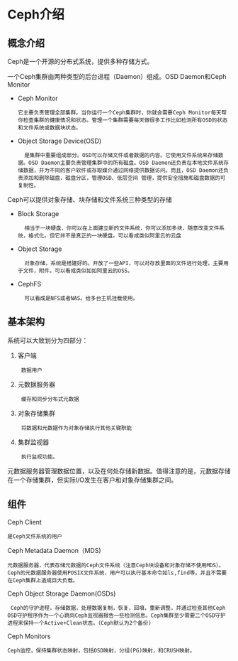 # Ceph介绍

## 概念介绍

Ceph是一个开源的分布式系统，提供多种存储方式。

一个Ceph集群由两种类型的后台进程（Daemon）组成。OSD Daemon和Ceph Monitor

- Ceph Monitor

      它主要负责管理全部集群。当你运行一个Ceph集群时，你就会需要Ceph Monitor每天帮你检查集群的健康情况和状态。管理一个集群需要每天做很多工作比如检测所有OSD的状态和文件系统或数据块状态。

- Object Storage Device(OSD)

        是集群中重要组成部分。OSD可以存储文件或者数据的内容。它使用文件系统来存储数据。OSD Daemon主要负责管理集群中的所有磁盘。OSD Daemon还负责在本地文件系统存储数据，并为不同的客户软件或存取媒介通过网络提供数据访问。而且，OSD Daemon还负责添加和删除磁盘，磁盘分区，管理OSD、低层空间 管理，提供安全措施和磁盘数据的可复制性。

Ceph可以提供对象存储、块存储和文件系统三种类型的存储

- Block Storage

        相当于一块硬盘，你可以在上面建立新的文件系统，你可以添加多块，随意改变文件系统，格式化。但它并不是真正的一块硬盘。可以看成类似阿里云的云盘

- Object Storage

        对象存储，系统是搭建好的。开放了一些API，可以对存放里面的文件进行处理，主要用于文件，附件。可以看成类似如如阿里云的OSS。

- CephFS

        可以看成是NFS或者NAS。给多台主机挂载使用。

## 基本架构

系统可以大致划分为四部分：

1. 客户端

        数据用户

2. 元数据服务器

        缓存和同步分布式元数据
3. 对象存储集群

        将数据和元数据作为对象存储执行其他关键职能
4. 集群监视器

        执行监视功能。

元数据服务器管理数据位置，以及在何处存储新数据。值得注意的是，元数据存储在一个存储集群，但实际I/O发生在客户和对象存储集群之间。

## 组件

Ceph Client

    是Ceph文件系统的用户

Ceph Metadata Daemon（MDS)

    元数据服务器，代表存储元数据的Ceph文件系统（注意Ceph块设备和对象存储不使用MDS）。Ceph的元数据服务器使用POSIX文件系统，用户可以执行基本命令如ls,find等。并且不需要在Ceph集群上造成巨大负载。

Ceph Object Storage Daemon(OSDs)

     Ceph的守护进程，存储数据，处理数据复制，恢复，回填，重新调整，并通过检查其他Ceph OSD守护程序作为一个心跳向Ceph监视器报告一些检测信息。Ceph集群至少需要二个OSD守护进程来保持一个Active+Clean状态。（Ceph默认为2个备份)

Ceph Monitors

    Ceph监控，保持集群状态映射，包括OSD映射，分组(PG)映射，和CRUSH映射。